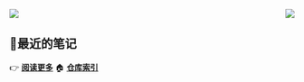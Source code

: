 <p>
  <a href="https://count.getloli.com/"><img src="https://count.getloli.com/get/@github.readme"></a>
  <img src="https://weather-icon.journeyad.repl.co/@binzhou?v=1" align="right">
</p>

## :memo:最近的笔记


:point_right: **[阅读更多](https://www.cnblogs.com/yjlaugus/p/)**
:house: **[仓库索引](https://github.com/yjlaugus/box)**
